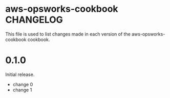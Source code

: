 # aws-opsworks-cookbook CHANGELOG

This file is used to list changes made in each version of the aws-opsworks-cookbook cookbook.

# 0.1.0

Initial release.

- change 0
- change 1

